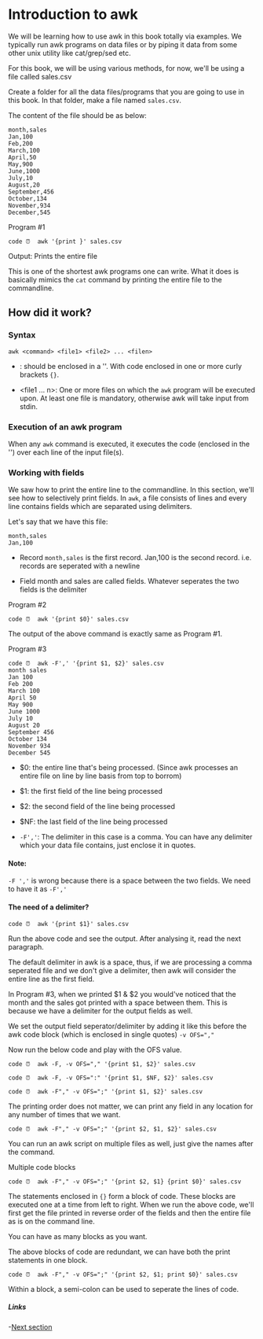 # Introduction to awk

We will be learning how to use awk in this book totally via examples. We typically run awk programs on data files or by piping it data from some other unix utility like cat/grep/sed etc. 

For this book, we will be using various methods, for now, we'll be using a file called sales.csv

Create a folder for all the data files/programs that you are going to use in this book. In that folder, make a file named `sales.csv`. 

The content of the file should be as below:

    month,sales
    Jan,100
    Feb,200
    March,100
    April,50
    May,900
    June,1000
    July,10
    August,20
    September,456
    October,134
    November,934
    December,545

Program #1

    code ⏰  awk '{print }' sales.csv

Output:
    Prints the entire file

This is one of the shortest awk programs one can write. What it does is basically mimics the `cat` command by printing the entire file to the commandline.

## How did it work?

### Syntax

    awk <command> <file1> <file2> ... <filen>

* <command>: should be enclosed in a ''. With code enclosed in one or more curly brackets `{}`.

* <file1 ... n>: One or more files on which the `awk` program will be executed upon. At least one file is mandatory, otherwise awk will take input from stdin.

### Execution of an awk program

When any `awk` command is executed, it executes the code (enclosed in the '') over each line of the input file(s).

### Working with fields

We saw how to print the entire line to the commandline. In this section, we'll see how to selectively print fields. In `awk`, a file consists of lines and every line contains fields which are separated using delimiters.

Let's say that we have this file:

    month,sales
    Jan,100

* Record
    `month,sales` is the first record. 
    Jan,100 is the second record. i.e. records are seperated with a newline

* Field
    month and sales are called fields. 
    Whatever seperates the two fields is the delimiter

Program #2

    code ⏰  awk '{print $0}' sales.csv

The output of the above command is exactly same as Program #1.

Program #3

    code ⏰  awk -F',' '{print $1, $2}' sales.csv 
    month sales
    Jan 100
    Feb 200
    March 100
    April 50
    May 900
    June 1000
    July 10
    August 20
    September 456
    October 134
    November 934
    December 545

* $0: the entire line that's being processed. (Since awk processes an entire file on line by line basis from top to borrom)
* $1: the first field of the line being processed
* $2: the second field of the line being processed
* $NF: the last field of the line being processed

* `-F','`: The delimiter in this case is a comma. You can have any delimiter which your data file contains, just enclose it in quotes. 

#### Note: 

`-F ','` is wrong because there is a space between the two fields. We need to have it as `-F','`

#### The need of a delimiter?

    code ⏰  awk '{print $1}' sales.csv

Run the above code and see the output. After analysing it, read the next paragraph.

The default delimiter in awk is a space, thus, if we are processing a comma seperated file and we don't give a delimiter, then awk will consider the entire line as the first field.

In Program #3, when we printed $1 & $2 you would've noticed that the month and the sales got printed with a space between them. This is because we have a delimiter for the output fields as well.

We set the output field seperator/delimiter by adding it like this before the awk code block (which is enclosed in single quotes) `-v OFS=","`

Now run the below code and play with the OFS value.

    code ⏰  awk -F, -v OFS="," '{print $1, $2}' sales.csv

    code ⏰  awk -F, -v OFS=":" '{print $1, $NF, $2}' sales.csv

    code ⏰  awk -F"," -v OFS=";" '{print $1, $2}' sales.csv
    
The printing order does not matter, we can print any field in any location for any number of times that we want.

    code ⏰  awk -F"," -v OFS=";" '{print $2, $1, $2}' sales.csv 

You can run an awk script on multiple files as well, just give the names after the command.

Multiple code blocks

    code ⏰  awk -F"," -v OFS=";" '{print $2, $1} {print $0}' sales.csv

The statements enclosed in `{}` form a block of code. These blocks are executed one at a time from left to right.
When we run the above code, we'll first get the file printed in reverse order of the fields and then the entire file as is on the command line.

You can have as many blocks as you want.

The above blocks of code are redundant, we can have both the print statements in one block.

    code ⏰  awk -F"," -v OFS=";" '{print $2, $1; print $0}' sales.csv

Within a block, a semi-colon can be used to seperate the lines of code.

##### Links

-[Next section](1.0file.md)
